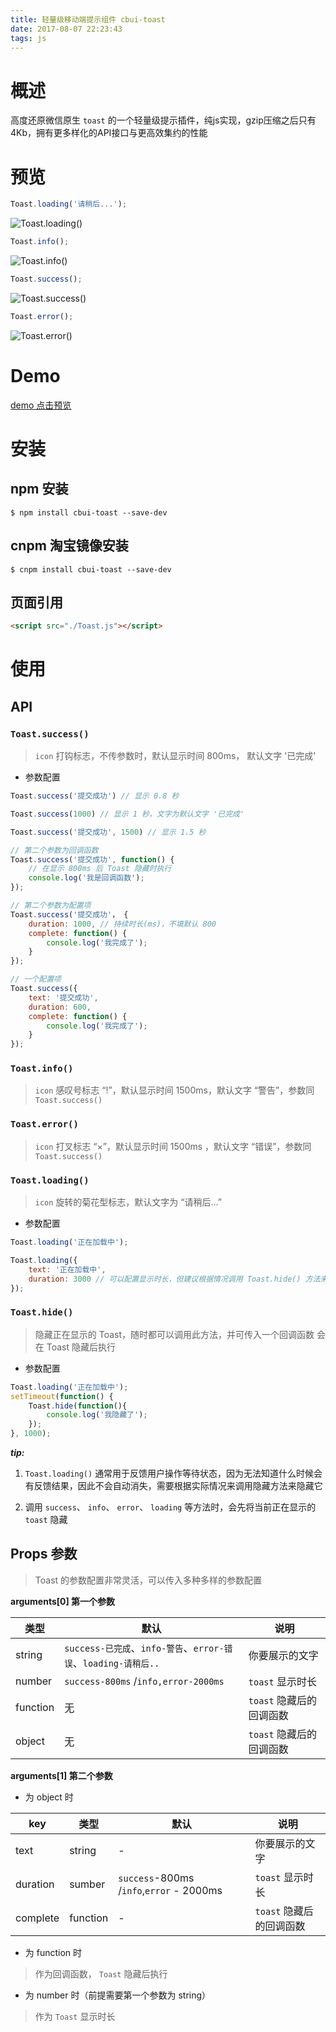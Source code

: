 ```yaml
---
title: 轻量级移动端提示组件 cbui-toast
date: 2017-08-07 22:23:43
tags: js
---
```

# 概述

高度还原微信原生 `toast` 的一个轻量级提示插件，纯js实现，gzip压缩之后只有4Kb，拥有更多样化的API接口与更高效集约的性能

# 预览
```js
Toast.loading('请稍后...');
```
![Toast.loading()](1.png)
```js
Toast.info();
```
![Toast.info()](2.png)
```js
Toast.success();
```
![Toast.success()](3.png)
```js
Toast.error();
```
![Toast.error()](4.png)

# Demo
[demo 点击预览](https://yishibakaien.github.io/black-tip/build/index.html)

# 安装
## npm 安装
```shell
$ npm install cbui-toast --save-dev
```
## cnpm 淘宝镜像安装
```shell
$ cnpm install cbui-toast --save-dev
```
## 页面引用 
```html
<script src="./Toast.js"></script>
```
# 使用 
## API
### `Toast.success() `

> `icon` 打钩标志，不传参数时，默认显示时间 800ms， 默认文字 '已完成'

- 参数配置

```js
Toast.success('提交成功') // 显示 0.8 秒

Toast.success(1000) // 显示 1 秒，文字为默认文字 '已完成'

Toast.success('提交成功', 1500) // 显示 1.5 秒

// 第二个参数为回调函数
Toast.success('提交成功', function() {
    // 在显示 800ms 后 Toast 隐藏时执行
    console.log('我是回调函数');
});

// 第二个参数为配置项
Toast.success('提交成功'， {
    duration: 1000, // 持续时长(ms)，不填默认 800
    complete: function() {
        console.log('我完成了');
    }
});

// 一个配置项
Toast.success({
    text: '提交成功',
    duration: 600,
    complete: function() {
        console.log('我完成了');
    }
});

```
### `Toast.info()`
> `icon` 感叹号标志 “!”，默认显示时间 1500ms，默认文字 “警告”，参数同 `Toast.success()`

### `Toast.error()`
> `icon` 打叉标志 “×”，默认显示时间 1500ms ，默认文字 “错误”，参数同 `Toast.success()`

### `Toast.loading()`
> `icon` 旋转的菊花型标志，默认文字为 “请稍后...”

- 参数配置

```js
Toast.loading('正在加载中');

Toast.loading({
    text: '正在加载中',
    duration: 3000 // 可以配置显示时长，但建议根据情况调用 Toast.hide() 方法来隐藏
});
```

### `Toast.hide()`
> 隐藏正在显示的 Toast，随时都可以调用此方法，并可传入一个回调函数 会在 Toast 隐藏后执行

- 参数配置

```js
Toast.loading('正在加载中');
setTimeout(function() {
    Toast.hide(function(){
        console.log('我隐藏了');
    });
}, 1000);
```
_**tip:**_

1. `Toast.loading()` 通常用于反馈用户操作等待状态，因为无法知道什么时候会有反馈结果，因此不会自动消失，需要根据实际情况来调用隐藏方法来隐藏它

2. 调用 `success`、 `info`、 `error`、 `loading` 等方法时，会先将当前正在显示的 `toast` 隐藏


## Props 参数

> Toast 的参数配置非常灵活，可以传入多种多样的参数配置

**arguments[0] 第一个参数**

| 类型 | 默认 | 说明 |
| ---------------- | --------------- | ------------------------------------------|
| string | `success-已完成`、`info-警告`、`error-错误`、`loading-请稍后..` | 你要展示的文字 |
| number |`success-800ms` /`info,error-2000ms` | `toast` 显示时长 |
| function | 无 | `toast` 隐藏后的回调函数 |
| object | 无 | `toast` 隐藏后的回调函数 |


**arguments[1] 第二个参数**

- 为 object 时

| key | 类型 | 默认 | 说明 |
| ----------------| ---------------- | ---------------| ------------------------------------------|
| text | string | - | 你要展示的文字 |
| duration | sumber | `success`-800ms /`info`,`error` - 2000ms | `toast` 显示时长 |
| complete | function | - | `toast` 隐藏后的回调函数 |


- 为 function 时
> 作为回调函数， `Toast` 隐藏后执行

- 为 number 时（前提需要第一个参数为 string）
> 作为 `Toast` 显示时长
